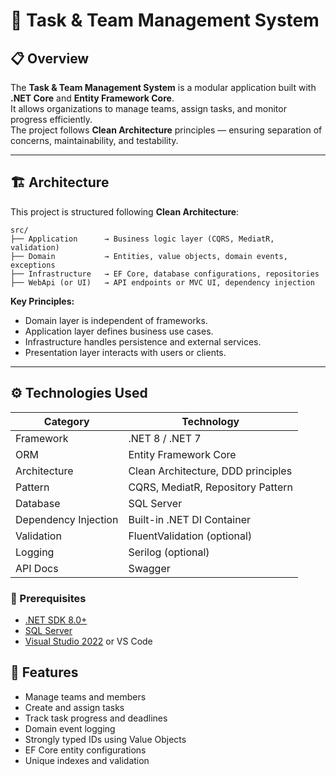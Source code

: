 # 🧾 Task & Team Management System

## 📋 Overview
The **Task & Team Management System** is a modular application built with **.NET Core** and **Entity Framework Core**.  
It allows organizations to manage teams, assign tasks, and monitor progress efficiently.  
The project follows **Clean Architecture** principles — ensuring separation of concerns, maintainability, and testability.

---

## 🏗️ Architecture
This project is structured following **Clean Architecture**:

```
src/
├── Application      → Business logic layer (CQRS, MediatR, validation)
├── Domain           → Entities, value objects, domain events, exceptions
├── Infrastructure   → EF Core, database configurations, repositories
├── WebApi (or UI)   → API endpoints or MVC UI, dependency injection
```

**Key Principles:**
- Domain layer is independent of frameworks.
- Application layer defines business use cases.
- Infrastructure handles persistence and external services.
- Presentation layer interacts with users or clients.

---

## ⚙️ Technologies Used
| Category | Technology |
|-----------|-------------|
| Framework | .NET 8 / .NET 7 |
| ORM | Entity Framework Core |
| Architecture | Clean Architecture, DDD principles |
| Pattern | CQRS, MediatR, Repository Pattern |
| Database | SQL Server |
| Dependency Injection | Built-in .NET DI Container |
| Validation | FluentValidation (optional) |
| Logging | Serilog (optional) |
| API Docs | Swagger |



### 🔧 Prerequisites
- [.NET SDK 8.0+](https://dotnet.microsoft.com/download)
- [SQL Server](https://www.microsoft.com/en-us/sql-server/sql-server-downloads)
- [Visual Studio 2022](https://visualstudio.microsoft.com/) or VS Code


## 👥 Features
- Manage teams and members  
- Create and assign tasks  
- Track task progress and deadlines  
- Domain event logging  
- Strongly typed IDs using Value Objects  
- EF Core entity configurations  
- Unique indexes and validation


